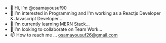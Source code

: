 - 👋 Hi, I’m @osamayousuf90
- 👀 I’m interested in Programming and I'm working as a Reactjs Developer & Javascript Developer...
- 🌱 I’m currently learning MERN Stack...
- 💞️ I’m looking to collaborate on Team Work...
- 📫 How to reach me ... osamayousuf26@gmail.com

<!---
osamayousuf90/osamayousuf90 is a ✨ special ✨ repository because its `README.md` (this file) appears on your GitHub profile.
You can click the Preview link to take a look at your changes.
--->
